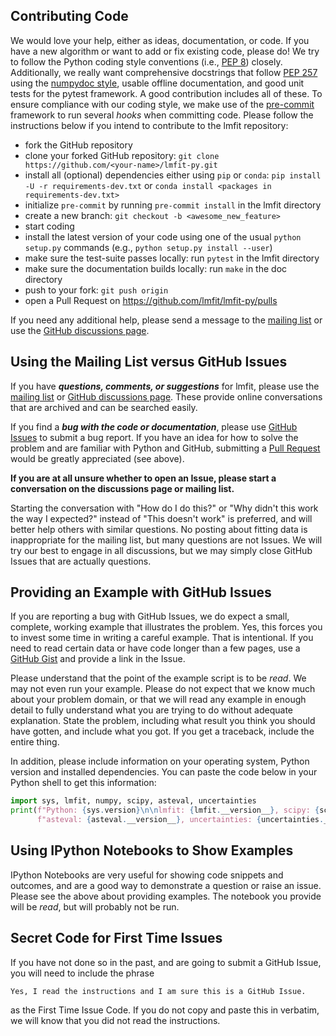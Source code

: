 ## Contributing Code

We would love your help, either as ideas, documentation, or code. If you have a
new algorithm or want to add or fix existing code, please do! We try to follow
the Python coding style conventions (i.e., [PEP 8](https://www.python.org/dev/peps/pep-0008/))
closely. Additionally, we really want comprehensive docstrings that follow
[PEP 257](https://www.python.org/dev/peps/pep-0257/) using the
[numpydoc style](https://numpydoc.readthedocs.io/en/latest/format.html#docstring-standard),
usable offline documentation, and good unit tests for the pytest framework. A
good contribution includes all of these. To ensure compliance with our coding
style, we make use of the [pre-commit](https://pre-commit.com/) framework to run
several *hooks* when committing code. Please follow the instructions below if
you intend to contribute to the lmfit repository:

- fork the GitHub repository
- clone your forked GitHub repository:
  ``git clone https://github.com/<your-name>/lmfit-py.git``
- install all (optional) dependencies either using ``pip`` or ``conda``:
  ``pip install -U -r requirements-dev.txt`` or
  ``conda install <packages in requirements-dev.txt>``
- initialize ``pre-commit`` by running ``pre-commit install`` in the lmfit directory
- create a new branch: ``git checkout -b <awesome_new_feature>``
- start coding
- install the latest version of your code using one of the usual ``python setup.py`` commands (e.g., ``python setup.py install --user``)
- make sure the test-suite passes locally: run ``pytest`` in the lmfit directory
- make sure the documentation builds locally: run ``make`` in the doc directory
- push to your fork: ``git push origin``
- open a Pull Request on https://github.com/lmfit/lmfit-py/pulls

If you need any additional help, please send a message to the
[mailing list](https://groups.google.com/group/lmfit-py) or use the
[GitHub discussions page](https://github.com/lmfit/lmfit-py/discussions).

## Using the Mailing List versus GitHub Issues

If you have ***questions, comments, or suggestions*** for lmfit, please use
the [mailing list](https://groups.google.com/group/lmfit-py) or
[GitHub discussions page](https://github.com/lmfit/lmfit-py/discussions).
These provide online conversations that are archived and can be searched
easily.

If you find a ***bug with the code or documentation***, please use
[GitHub Issues](https://github.com/lmfit/lmfit-py/issues) to submit a bug report.
If you have an idea for how to solve the problem and are familiar with Python
and GitHub, submitting a [Pull Request](https://github.com/lmfit/lmfit-py/pulls)
would be greatly appreciated (see above).

**If you are at all unsure whether to open an Issue, please start a
conversation on the discussions page or mailing list.**

Starting the conversation with "How do I do this?" or "Why didn't this work
the way I expected?"  instead of "This doesn't work" is preferred, and will
better help others with similar questions. No posting about fitting data is
inappropriate for the mailing list, but many questions are not Issues. We
will try our best to engage in all discussions, but we may simply close
GitHub Issues that are actually questions.


## Providing an Example with GitHub Issues

If you are reporting a bug with GitHub Issues, we do expect a small, complete,
working example that illustrates the problem. Yes, this forces you to invest
some time in writing a careful example. That is intentional. If you need to
read certain data or have code longer than a few pages, use a
[GitHub Gist](https://gist.github.com/) and provide a link in the Issue.

Please understand that the point of the example script is to be *read*.
We may not even run your example. Please do not expect that we know much
about your problem domain, or that we will read any example in enough detail
to fully understand what you are trying to do without adequate explanation.
State the problem, including what result you think you should have
gotten, and include what you got. If you get a traceback, include the
entire thing.

In addition, please include information on your operating system, Python
version and installed dependencies. You can paste the code below in your
Python shell to get this information:

```python
import sys, lmfit, numpy, scipy, asteval, uncertainties
print(f"Python: {sys.version}\n\nlmfit: {lmfit.__version__}, scipy: {scipy.__version__}, numpy: {numpy.__version__},"
	  f"asteval: {asteval.__version__}, uncertainties: {uncertainties.__version__}")
```

## Using IPython Notebooks to Show Examples

IPython Notebooks are very useful for showing code snippets and outcomes,
and are a good way to demonstrate a question or raise an issue. Please
see the above about providing examples. The notebook you provide will be
*read*, but will probably not be run.


## Secret Code for First Time Issues

If you have not done so in the past, and are going to submit a GitHub Issue,
you will need to include the phrase

```
Yes, I read the instructions and I am sure this is a GitHub Issue.
```

as the First Time Issue Code. If you do not copy and paste this in verbatim,
we will know that you did not read the instructions.
